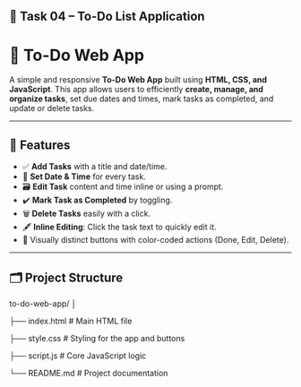 ## 📌 Task 04 – To-Do List Application

# 📝 To-Do Web App

A simple and responsive **To-Do Web App** built using **HTML, CSS, and JavaScript**. This app allows users to efficiently **create, manage, and organize tasks**, set due dates and times, mark tasks as completed, and update or delete tasks.

---

## 🔧 Features

- ✅ **Add Tasks** with a title and date/time.
- 📅 **Set Date & Time** for every task.
- 🗃️ **Edit Task** content and time inline or using a prompt.
- ✔️ **Mark Task as Completed** by toggling.
- 🗑️ **Delete Tasks** easily with a click.
- 🖋️ **Inline Editing**: Click the task text to quickly edit it.
- 🎨 Visually distinct buttons with color-coded actions (Done, Edit, Delete).

---

## 🗂️ Project Structure


to-do-web-app/
│

├── index.html        # Main HTML file

├── style.css         # Styling for the app and buttons

├── script.js         # Core JavaScript logic

└── README.md         # Project documentation
